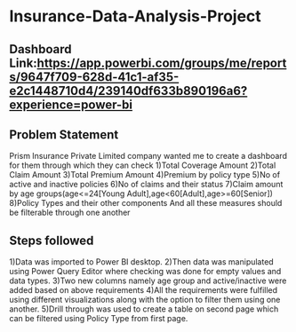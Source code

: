 # Insurance-Data-Analysis-Project
## Dashboard Link:https://app.powerbi.com/groups/me/reports/9647f709-628d-41c1-af35-e2c1448710d4/239140df633b890196a6?experience=power-bi
## Problem Statement
Prism Insurance Private Limited company wanted me to create a dashboard for them through which they can check
1)Total Coverage Amount
2)Total Claim Amount
3)Total Premium Amount
4)Premium by policy type
5)No of active and inactive policies
6)No of claims and their status
7)Claim amount by age groups(age<=24[Young Adult],age<60[Adult],age>=60[Senior])
8)Policy Types and their other components
And all these measures should be filterable through one another

## Steps followed
1)Data was imported to Power BI desktop.
2)Then data was manipulated using Power Query Editor where checking was done for empty values and data types.
3)Two new columns namely age group and active/inactive were added based on above requirements
4)All the requirements were fulfilled using different visualizations along with the option to filter them using one another.
5)Drill through was used to create a table on second page which can be filtered using Policy Type from first page.
